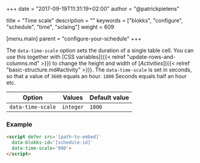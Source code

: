 +++
date            = "2017-09-19T11:31:19+02:00"
author          = "@patrickpietens"

title           = "Time scale"
description     = ""
keywords        = ["blokks", "configure", "schedule", "time", "sclaing"]
weight          = 609

[menu.main]
parent          = "configure-your-schedule"
+++

The `data-time-scale` option sets the duration of a single table cell. You can use this together with [CSS variables]({{< relref "update-rows-and-columns.md" >}}) to change the height and width of [*Activities*]({{< relref "basic-structure.md#activity" >}}). The `data-time-scale` is set in seconds, so that a value of `3600` equals an hour. `1800` Seconds equals half an hour etc.

| Option | Values | Default value |
|--------|--------|---------------|
| `data-time-scale` | `integer` | `1800`|

### Example

```html
<script	defer src='[path-to-embed]'
  data-blokks-id='[schedule-id]'
  data-time-scale='900'>
</script>
```

